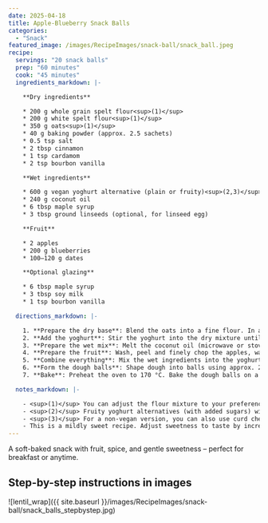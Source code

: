```yaml
---
date: 2025-04-18
title: Apple-Blueberry Snack Balls
categories:
  - "Snack"
featured_image: /images/RecipeImages/snack-ball/snack_ball.jpeg
recipe:
  servings: "20 snack balls"
  prep: "60 minutes"
  cook: "45 minutes"
  ingredients_markdown: |-

    **Dry ingredients**

    * 200 g whole grain spelt flour<sup>(1)</sup>
    * 200 g white spelt flour<sup>(1)</sup>
    * 350 g oats<sup>(1)</sup>
    * 40 g baking powder (approx. 2.5 sachets)
    * 0.5 tsp salt
    * 2 tbsp cinnamon
    * 1 tsp cardamom
    * 2 tsp bourbon vanilla

    **Wet ingredients**

    * 600 g vegan yoghurt alternative (plain or fruity)<sup>(2,3)</sup>
    * 240 g coconut oil
    * 6 tbsp maple syrup
    * 3 tbsp ground linseeds (optional, for linseed egg)

    **Fruit**

    * 2 apples
    * 200 g blueberries
    * 100–120 g dates

    **Optional glazing**

    * 6 tbsp maple syrup
    * 3 tbsp soy milk
    * 1 tsp bourbon vanilla

  directions_markdown: |-

    1. **Prepare the dry base**: Blend the oats into a fine flour. In a large bowl, mix the oat flour, spelt flours, salt, cinnamon, cardamom, and vanilla.
    2. **Add the yoghurt**: Stir the yoghurt into the dry mixture until well combined.
    3. **Prepare the wet mix**: Melt the coconut oil (microwave or stovetop). Mix in the maple syrup. If using linseeds, prepare a linseed egg by mixing 3 tbsp ground linseeds with 9 tbsp water. Let soak for 10 minutes.
    4. **Prepare the fruit**: Wash, peel and finely chop the apples, wash the blueberries, and cut the dates into small pieces.
    5. **Combine everything**: Mix the wet ingredients into the yoghurt-flour mixture, then fold in the fruit. Stir until evenly distributed.
    6. **Form the dough balls**: Shape dough into balls using approx. 2 tbsp per piece (~100 g). You should get around 20 dough balls. If using the glaze, brush the tops with the maple-soy glaze mixture.
    7. **Bake**: Preheat the oven to 170 °C. Bake the dough balls on a lined tray for about 45 minutes, until golden and set. EnEnjoy them freshly baked, or freeze for later — perfect as a convenient, wholesome snack.

  notes_markdown: |-

    - <sup>(1)</sup> You can adjust the flour mixture to your preference. For a gluten-free version, use only oat flour. For a lighter texture, use only white flour.
    - <sup>(2)</sup> Fruity yoghurt alternatives (with added sugars) will naturally sweeten the dough.
    - <sup>(3)</sup> For a non-vegan version, you can also use curd cheese (de: Quark). More yoghurt or curd cheese will make the balls fluffier.
    - This is a mildly sweet recipe. Adjust sweetness to taste by increasing maple syrup or dates. You can also use just one sweetener (e.g. 200 g dates only).
---
```


A soft-baked snack with fruit, spice, and gentle sweetness – perfect for breakfast or anytime.

<h2>Step-by-step instructions in images</h2>

![lentil_wrap]({{ site.baseurl }}/images/RecipeImages/snack-ball/snack_balls_stepbystep.jpg)